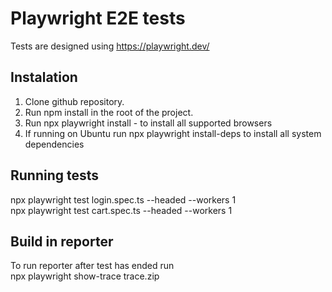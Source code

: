 # Playwright E2E tests
Tests are designed using https://playwright.dev/

## Instalation
1. Clone github repository.
2. Run npm install in the root of the project.
3. Run npx playwright install - to install all supported browsers
4. If running on Ubuntu run npx playwright install-deps to install all system dependencies

## Running tests
npx playwright test login.spec.ts --headed --workers 1  
npx playwright test cart.spec.ts --headed --workers 1

## Build in reporter
To run reporter after test has ended run  
npx playwright show-trace trace.zip
